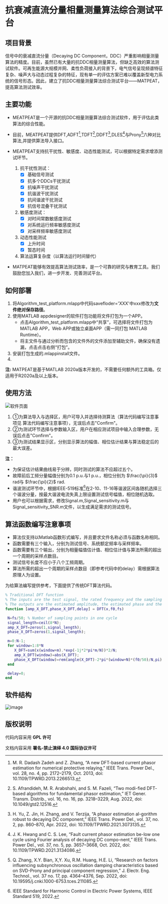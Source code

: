 # 抗衰减直流分量相量测量算法综合测试平台

## 项目背景

信号中的衰减直流分量（Decaying DC Component，DDC）严重影响相量测量算法的精度。目前，虽然已有大量的抗DDC相量测量算法，但缺乏高效的算法测试软件。可再生能源大规模并网、柔性负荷接入的背景下，电气信号呈现频谱特征复杂、噪声大与动态过程复杂的特征，现有单一的评估方案已难以覆盖新型电力系统的信号形态。因此，建立了抗DDC相量测量算法综合测试平台——MATPEAT，提高算法测试效率。

## 主要功能
- MEATPEAT是一个开源的抗DDC相量测量算法综合测试软件，用于评估此类算法的综合性能。
- 目前，MEATPEAT提供DFT,ADFT[^1],TDFT[^2],DDFT[^3],DLES[^4]与Prony[^5]六种对比算法,并提供算法导入接口。
- MEATPEAT支持抗干扰性、敏感度、动态性能测试，可以根据特定需求增添测试环节。

   1. 抗干扰性测试：
      - [x] 基础信号测试
      - [x] 抗多个DDCs干扰测试
      - [x] 抗噪声干扰测试
      - [x] 抗谐波干扰测试
      - [x] 抗间谐波干扰测试
      - [x] 抗信号混叠干扰测试

   2. 敏感度测试：
      - [x] 对时间常数敏感度测试
      - [x] 对系统运行频率敏感度测试
      - [x] 对采样频率敏感度测试

   3. 动态性能测试
      - [x] 上升时间
      - [x] 暂态时间

   4. 算法运算复杂度（以算法运行时间替代）

- MATPEAT能够有效提高算法测试效率，是一个可靠的研究与教育工具。我们鼓励您加入我们，进一步开发、完善测试平台。

## 如何部署

1. 将Algorithm_test_platform.mlapp中代码savefloder='XXX'中xxx修改为**文件绝对保存路径**。
2. 使用MATLAB appdesigner的软件打包功能将文件打包为一个APP。
   - 点击Algorithm_test_platform.mlapp中“共享”，可选择将文件打包为MATLAB APP，Web APP或独立桌面APP（需一同打包 MATLAB Runtime）。
   - 将主文件与通过分析而包含的文件外的文件添加至辅助文件，确保没有遗漏，点击点击右侧“打包”。
3. 安装打包生成的.mlappinstall文件。
4. 
**注:** MATPEAT是基于MATLAB 2020a版本开发的，不需要任何额外的工具箱。仅适用于R2020a及以上版本。

## 使用方法
![软件页面](https://github.com/QyfSDU/platform/assets/144082078/fb3337e4-2769-48c7-b2f0-0ab4ae88637d)

1. ①为算法导入与选择区，用户可导入并选择待测算法（算法代码编写注意事项见 算法代码编写注意事项），无误后点击"Confirm"。
2. ②为测试环节选择与参数输入区，用户在相应测试项目中输入合理参数，无误后点击"Confirm"。
3. ③为测试结果显示区，分别显示算法的幅值、相位估计结果与算法稳定后的最大误差。

**注：** 

- 为保证估计结果曲线易于分辨，同时测试的算法不应超过五个。
- 故障前后工频分量幅值分别为0.1 p.u.与1 p.u.，相位分别为 $\frac{\pi}{3}$ rad与  $\frac{\pi}{2}$ rad.
- 谐波测试环节中，根据IEEE-519标准[^6]在2-10、11-16等谐波区间各随机选择三个谐波分量，按最大谐波电流失真上限设置测试信号幅值，相位随机选取。
- 用户也可以根据需求，修改Signal.m,Signal_sensitivity.m与Signal_sensitivity_SNR.m文件，以生成满足需求的测试信号。

## 算法函数编写注意事项
- 算法仅支持以Matlab函数形式编写，并且要求文件名称必须与函数名称相同。
- 函数需要有三个输入，分别为测试信号、系统额定频率与采样频率。
- 函数需要有三个输出，分别为相量幅值估计值、相位估计值与算法所需的超出一个周期的采样点数目。
- 测试信号长度不应小于八个工频周期。
- 算法所需的超出一个周期的采样点数目（即参考代码中的delay）需根据算法原理人为设置。

为给算法编写提供参考，下面提供了传统DFT算法代码。
```MATLAB
% Traditional DFT function
% The inputs are the test signal, the rated frequency and the sampling frequency
% The outputs are the estimated amplitude, the estimated phase and the number of sampling points beyond a cycle
function [amp_X_DFT,phase_X_DFT,delay] = DFT(x,f0,fs)

 N=fs/50; % Number of sampling points in one cycle
 signal_length=ceil(8*N);
 amp_X_DFT=zeros(1,signal_length);
 phase_X_DFT=zeros(1,signal_length);

 m=0:N-1;
 for window=1:8*N
    X_DFT=sum(x(window+m).*exp(-1j*2*pi*m/N))*2/N;
    amp_X_DFT(window)=abs(X_DFT);
    phase_X_DFT(window)=rem(angle(X_DFT)-2*pi*(window+N)*(f0/50)/N,pi);
 end

 delay=0;
end
```

## 软件结构
![image](https://github.com/QyfSDU/platform/assets/144082078/03b4056b-9548-473e-8da5-7f96884cd856)



## 版权说明

代码内容采用 **GPL 许可**

文档内容采用 **署名-禁止演绎 4.0 国际协议许可**


[^1]:M. R. Dadash Zadeh and Z. Zhang, “A new DFT-based current phasor estimation for numerical protective relaying,” IEEE Trans. Power Del., vol. 28, no. 4, pp. 2172–2179, Oct. 2013, doi: 10.1109/TPWRD.2013.2266513.

[^2]:S. Afrandideh, M. R. Arabshahi, and S. M. Fazeli, “Two modi-fied DFT‐based algorithms for fundamental phasor estimation,” IET Gener. Transm. Distrib., vol. 16, no. 16, pp. 3218–3229, Aug. 2022, doi: 10.1049/gtd2.12516.

[^3]:H. Yu, Z. Jin, H. Zhang, and V. Terzija, “A phasor estimation al-gorithm robust to decaying DC component,” IEEE Trans. Power Del., vol. 37, no. 2, pp. 860–870, Apr. 2022, doi: 10.1109/TPWRD.2021.3073135.

[^4]:J. K. Hwang and C. S. Lee, “Fault current phasor estimation be-low one cycle using Fourier analysis of decaying DC compo-nent,” IEEE Trans. Power Del., vol. 37, no. 5, pp. 3657–3668, Oct. 2022, doi: 10.1109/TPWRD.2021.3134086.

[^5]:Q. Zhang, X.Y. Bian, X,Y. Xu, R.M. Huang, H.E. Li, “Research on factors influencing subsynchronous oscillation damping characteristics based on SVD-Prony and principal component regression,” J. Electr. Eng. Technol., vol. 37 no. 17, pp. 4364–4376, Sep. 2022, doi: 10.19595/j.cnki.1000-6753.tces.211085.

[^6]:IEEE Standard for Harmonic Control in Electric Power Systems, IEEE Standard 519, 2022.
